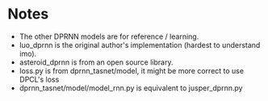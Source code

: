 # Notes

- The other DPRNN models are for reference / learning.
- luo_dprnn is the original author's implementation (hardest to understand imo).
- asteroid_dprnn is from an open source library.
- loss.py is from dprnn_tasnet/model, it might be more correct to use DPCL's loss
- dprnn_tasnet/model/model_rnn.py is equivalent to jusper_dprnn.py
